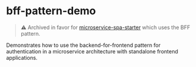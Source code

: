 # bff-pattern-demo

> ⚠️ Archived in favor for [microservice-spa-starter](https://github.com/marhali/microservice-spa-starter) which uses the BFF pattern.

Demonstrates how to use the backend-for-frontend pattern for authentication in a microservice architecture with standalone frontend applications.
